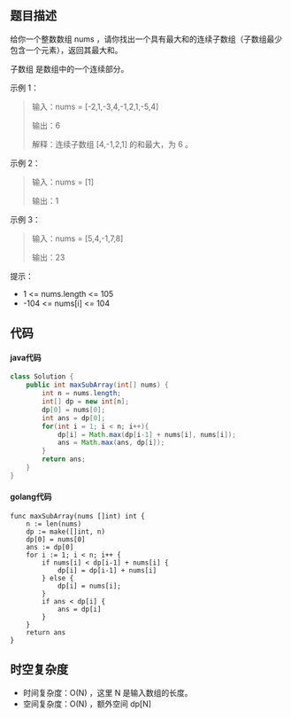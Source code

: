 ## 题目描述

给你一个整数数组 nums ，请你找出一个具有最大和的连续子数组（子数组最少包含一个元素），返回其最大和。

子数组 是数组中的一个连续部分。

 

示例 1：

> 输入：nums = [-2,1,-3,4,-1,2,1,-5,4]
> 
> 输出：6
> 
> 解释：连续子数组 [4,-1,2,1] 的和最大，为 6 。

示例 2：

> 输入：nums = [1]
> 
> 输出：1

示例 3：

> 输入：nums = [5,4,-1,7,8]
> 
> 输出：23

 

提示：

-    1 <= nums.length <= 105
-    -104 <= nums[i] <= 104

## 代码

#### java代码

```` java
class Solution {
    public int maxSubArray(int[] nums) {
        int n = nums.length;
        int[] dp = new int[n];
        dp[0] = nums[0];
        int ans = dp[0];
        for(int i = 1; i < n; i++){
            dp[i] = Math.max(dp[i-1] + nums[i], nums[i]);
            ans = Math.max(ans, dp[i]);
        }
        return ans;
    }
}
````

#### golang代码

```` golang
func maxSubArray(nums []int) int {
    n := len(nums)
    dp := make([]int, n)
    dp[0] = nums[0]
    ans := dp[0]
    for i := 1; i < n; i++ {
        if nums[i] < dp[i-1] + nums[i] {
            dp[i] = dp[i-1] + nums[i]
        } else {
            dp[i] = nums[i];
        }
        if ans < dp[i] {
            ans = dp[i]
        }
    }
    return ans
}
````


## 时空复杂度

- 时间复杂度：O(N) ，这里 N 是输入数组的长度。
- 空间复杂度：O(N) ，额外空间 dp[N]
